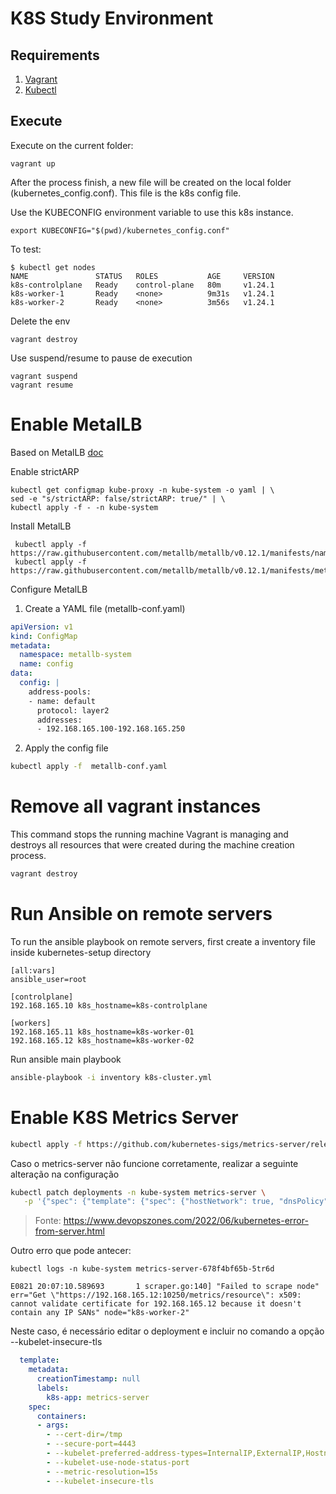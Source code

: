 # K8S Study Environment

## Requirements


1) [Vagrant](https://www.vagrantup.com/docs/installation)
2) [Kubectl](https://kubernetes.io/docs/tasks/tools/)


## Execute

Execute on the current folder:

```
vagrant up
```

After the process finish, a new file will be created on the local folder (kubernetes_config.conf). This file is the k8s config file.

Use the KUBECONFIG environment variable to use this k8s instance.

```
export KUBECONFIG="$(pwd)/kubernetes_config.conf"
```

To test:

```
$ kubectl get nodes
NAME               STATUS   ROLES           AGE     VERSION
k8s-controlplane   Ready    control-plane   80m     v1.24.1
k8s-worker-1       Ready    <none>          9m31s   v1.24.1
k8s-worker-2       Ready    <none>          3m56s   v1.24.1
```

Delete the env

```
vagrant destroy
```

Use suspend/resume to pause de execution

```
vagrant suspend
vagrant resume
```

# Enable MetalLB

Based on MetalLB [doc](https://metallb.universe.tf/installation/)

Enable strictARP

```
kubectl get configmap kube-proxy -n kube-system -o yaml | \
sed -e "s/strictARP: false/strictARP: true/" | \
kubectl apply -f - -n kube-system
```

Install MetalLB

``` 
 kubectl apply -f https://raw.githubusercontent.com/metallb/metallb/v0.12.1/manifests/namespace.yaml
 kubectl apply -f https://raw.githubusercontent.com/metallb/metallb/v0.12.1/manifests/metallb.yaml
 ```

 Configure MetalLB


 1) Create a YAML file (metallb-conf.yaml)

```yaml
apiVersion: v1
kind: ConfigMap
metadata:
  namespace: metallb-system
  name: config
data:
  config: |
    address-pools:
    - name: default
      protocol: layer2
      addresses:
      - 192.168.165.100-192.168.165.250
```

2) Apply the config file 

```bash
kubectl apply -f  metallb-conf.yaml
```


# Remove all vagrant instances

This command stops the running machine Vagrant is managing and destroys all resources that were created during the machine creation process. 

```bash
vagrant destroy
```

# Run Ansible on remote servers

To run the ansible playbook on remote servers, first create a inventory file inside kubernetes-setup directory

```
[all:vars]
ansible_user=root

[controlplane]
192.168.165.10 k8s_hostname=k8s-controlplane

[workers]
192.168.165.11 k8s_hostname=k8s-worker-01
192.168.165.12 k8s_hostname=k8s-worker-02
```

Run ansible main playbook

```bash
ansible-playbook -i inventory k8s-cluster.yml
```



# Enable K8S Metrics Server

```bash
kubectl apply -f https://github.com/kubernetes-sigs/metrics-server/releases/latest/download/components.yaml
```

Caso o metrics-server não funcione corretamente, realizar a seguinte alteração na configuração

```bash
kubectl patch deployments -n kube-system metrics-server \
   -p '{"spec": {"template": {"spec": {"hostNetwork": true, "dnsPolicy": "ClusterFirst"}}}}'
```

> Fonte: https://www.devopszones.com/2022/06/kubernetes-error-from-server.html


Outro erro que pode antecer:

```
kubectl logs -n kube-system metrics-server-678f4bf65b-5tr6d

E0821 20:07:10.589693       1 scraper.go:140] "Failed to scrape node" err="Get \"https://192.168.165.12:10250/metrics/resource\": x509: cannot validate certificate for 192.168.165.12 because it doesn't contain any IP SANs" node="k8s-worker-2"

```

Neste caso, é necessário editar o deployment e incluir no comando a opção --kubelet-insecure-tls

```yaml
  template:
    metadata:
      creationTimestamp: null
      labels:
        k8s-app: metrics-server
    spec:
      containers:
      - args:
        - --cert-dir=/tmp
        - --secure-port=4443
        - --kubelet-preferred-address-types=InternalIP,ExternalIP,Hostname
        - --kubelet-use-node-status-port
        - --metric-resolution=15s
        - --kubelet-insecure-tls
```